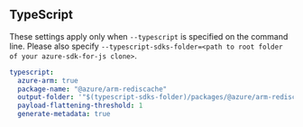 ## TypeScript

These settings apply only when `--typescript` is specified on the command line.
Please also specify `--typescript-sdks-folder=<path to root folder of your azure-sdk-for-js clone>`.

``` yaml $(typescript)
typescript:
  azure-arm: true
  package-name: "@azure/arm-rediscache"
  output-folder: '"$(typescript-sdks-folder)/packages/@azure/arm-rediscache""'
  payload-flattening-threshold: 1
  generate-metadata: true
```
